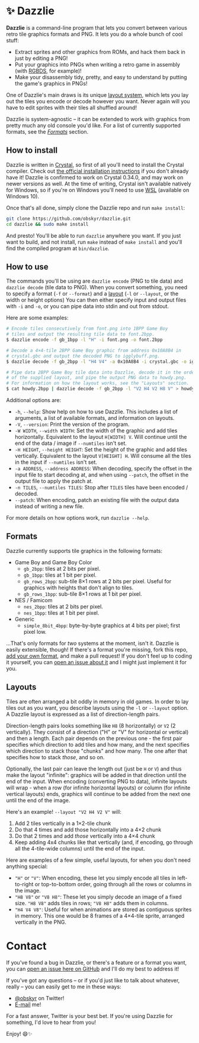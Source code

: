 # ✨ Dazzlie

**Dazzlie** is a command-line program that lets you convert between various retro tile graphics formats and PNG. It lets you do a whole bunch of cool stuff:

* Extract sprites and other graphics from ROMs, and hack them back in just by editing a PNG!
* Put your graphics into PNGs when writing a retro game in assembly (with [RGBDS](https://github.com/rednex/rgbds), for example)!
* Make your disassembly tidy, pretty, and easy to understand by putting the game's graphics in PNGs!

One of Dazzlie's main draws is its unique [layout system](#layouts), which lets you lay out the tiles you encode or decode however you want. Never again will you have to edit sprites with their tiles all shuffled around!

Dazzlie is system-agnostic – it can be extended to work with graphics from pretty much any old console you'd like. For a list of currently supported formats, see the *[Formats](#formats)* section.

## How to install

Dazzlie is written in [Crystal](https://crystal-lang.org/), so first of all you'll need to install the Crystal compiler. Check out [the official installation instructions](https://crystal-lang.org/docs/installation/) if you don't already have it! Dazzlie is confirmed to work on Crystal 0.34.0, and may work on newer versions as well. At the time of writing, Crystal isn't available natively for Windows, so if you're on Windows you'll need to use [WSL](https://docs.microsoft.com/en-us/windows/wsl/install-win10) (available on Windows 10).

Once that's all done, simply clone the Dazzlie repo and run `make install`:

```bash
git clone https://github.com/obskyr/dazzlie.git
cd dazzlie && sudo make install
```

And presto! You'll be able to run `dazzlie` anywhere you want. If you just want to build, and not install, run `make` instead of `make install` and you'll find the compiled program at `bin/dazzlie`.

## How to use

The commands you'll be using are `dazzlie encode` (PNG to tile data) and `dazzlie decode` (tile data to PNG). When you convert something, you need to specify a format (`-f` or `--format`) and a [layout](#layouts) (`-l` or `--layout`, or the width or height options) You can then either specify input and output files with `-i` and `-o`, or you can pipe data into stdin and out from stdout.

Here are some examples:

```bash
# Encode tiles consecutively from font.png into 1BPP Game Boy
# tiles and output the resulting tile data to font.2bpp.
$ dazzlie encode -f gb_1bpp -l "H" -i font.png -o font.2bpp

# Decode a 4×4-tile 2BPP Game Boy graphic from address 0x10A8B4 in
# crystal.gbc and output the decoded PNG to igglybuff.png.
$ dazzlie decode -f gb_2bpp -l "H4 V4" -a 0x10A8B4 -i crystal.gbc -o igglybuff.png

# Pipe data 2BPP Game Boy tile data into Dazzlie, decode it in the order
# of the supplied layout, and pipe the output PNG data to howdy.png.
# For information on how the layout works, see the "Layouts" section.
$ cat howdy.2bpp | dazzlie decode -f gb_2bpp -l "V2 H4 V2 H8 V" > howdy.png
```

Additional options are:
* `-h`, `--help`: Show help on how to use Dazzlie. This includes a list of arguments, a list of available formats, and information on layouts.
* `-V`, `--version`: Print the version of the program.
* `-W WIDTH`, `--width WIDTH`: Set the width of the graphic and add tiles horizontally. Equivalent to the layout `H[WIDTH] V`. Will continue until the end of the data / image if `--numtiles` isn't set.
* `-H HEIGHT`, `--height HEIGHT`: Set the height of the graphic and add tiles vertically. Equivalent to the layout `V[HEIGHT] H`. Will consume all the tiles in the input if `--numtiles` isn't set.
* `-a ADDRESS`, `--address ADDRESS`: When decoding, specify the offset in the input file to start decoding at, and when using `--patch`, the offset in the output file to apply the patch at.
* `-n TILES`, `--numtiles TILES`: Stop after `TILES` tiles have been encoded / decoded.
* `--patch`: When encoding, patch an existing file with the output data instead of writing a new file.

For more details on how options work, run `dazzlie --help`.

## Formats

Dazzlie currently supports tile graphics in the following formats:

* Game Boy and Game Boy Color
    * `gb_2bpp`: tiles at 2 bits per pixel.
    * `gb_1bpp`: tiles at 1 bit per pixel.
    * `gb_rows_2bpp`: sub-tile 8×1 rows at 2 bits per pixel. Useful for graphics with heights that don't align to tiles.
    * `gb_rows_1bpp`: sub-tile 8×1 rows at 1 bit per pixel.
* NES / Famicom
    * `nes_2bpp`: tiles at 2 bits per pixel.
    * `nes_1bpp`: tiles at 1 bit per pixel.
* Generic
    * `simple_8bit_4bpp`: byte-by-byte graphics at 4 bits per pixel; first pixel low.

…That's only formats for *two* systems at the moment, isn't it. Dazzlie is easily extensible, though! If there's a format you're missing, fork this repo, [add your own format](src/formats), and make a pull request! If you don't feel up to coding it yourself, you can [open an issue about it](https://github.com/obskyr/khinsider/issues) and I might just implement it for you.

## Layouts

Tiles are often arranged a bit oddly in memory in old games. In order to lay tiles out as you want, you describe layouts using the `-l` or `--layout` option. A Dazzlie layout is expressed as a list of direction-length pairs.

Direction-length pairs looks something like `H8` (8 horizontally) or `V2` (2 vertically). They consist of a direction ("H" or "V" for horizontal or vertical) and then a length. Each pair depends on the previous one - the first pair specifies which direction to add tiles and how many, and the next specifies which direction to stack those "chunks" and how many. The one after that specifies how to stack *those*, and so on.

Optionally, the last pair can leave the length out (just be `H` or `V`) and thus make the layout "infinite": graphics will be added in that direction until the end of the input. When encoding (converting PNG to data), infinite layouts will wrap - when a row (for infinite horizontal layouts) or column (for infinite vertical layouts) ends, graphics will continue to be added from the next one until the end of the image.

Here's an example! `--layout "V2 H4 V2 V"` will:
1. Add 2 tiles vertically in a 1×2-tile chunk
2. Do that 4 times and add those horizontally into a 4×2 chunk
3. Do that 2 times and add *those* vertically into a 4×4 chunk
4. Keep adding 4x4 chunks like that vertically (and, if encoding, go through all the 4-tile-wide columns) until the end of the input.

Here are examples of a few simple, useful layouts, for when you don't need anything special:
* `"H"` or  `"V"`: When encoding, these let you simply encode all tiles in left-to-right or top-to-bottom order, going through all the rows or columns in the image.
* `"H8 V8"` or `"V8 H8"`: These let you simply decode an image of a fixed size. `"H8 V8"` adds tiles in rows; `"V8 H8"` adds them in columns.
* `"H4 V4 V8"`: Useful for when animations are stored as contiguous sprites in memory. This one would be 8 frames of a 4×4-tile sprite, arranged vertically in the PNG.

# Contact

If you've found a bug in Dazzlie, or there's a feature or a format you want, you can [open an issue here on GitHub](https://github.com/obskyr/khinsider/issues) and I'll do my best to address it!

If you've got any questions – or if you'd just like to talk about whatever, really – you can easily get to me in these ways:

* [@obskyr](https://Twitter.com/obskyr) on Twitter!
* [E-mail](mailto:powpowd@gmail.com) me!

For a fast answer, Twitter is your best bet. If you're using Dazzlie for something, I'd love to hear from you!

Enjoy! 😄✨
